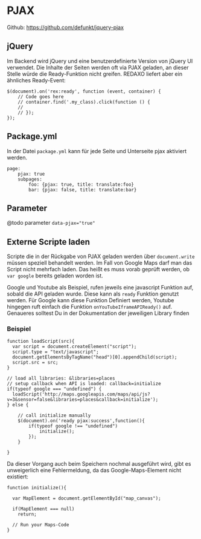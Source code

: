 # PJAX

Github: https://github.com/defunkt/jquery-pjax

## jQuery

Im Backend wird jQuery und eine benutzerdefinierte Version von jQuery UI verwendet. Die Inhalte der Seiten werden oft via PJAX geladen, an dieser Stelle würde die Ready-Funktion nicht greifen. REDAXO liefert aber ein ähnliches Ready-Event:

```
$(document).on('rex:ready', function (event, container) {
    // Code goes here
    // container.find('.my_class).click(function () {
    //     
    // });
});
```

## Package.yml

In der Datei `package.yml` kann für jede Seite und Unterseite pjax aktiviert werden.

```
page:
	pjax: true
	subpages:
		foo: {pjax: true, title: translate:foo}
		bar: {pjax: false, title: translate:bar}
```

## Parameter

@todo parameter `data-pjax="true"`

## Externe Scripte laden

Scripte die in der Rückgabe von PJAX geladen werden über `document.write` müssen speziell behandelt werden. Im Fall von Google Maps darf man das Script nicht mehrfach laden. Das heißt es muss vorab geprüft werden, ob `var google` bereits geladen worden ist.

Google und Youtube als Beispiel, rufen jeweils eine javascript Funktion auf, sobald die API geladen wurde. Diese kann als `ready` Funktion genutzt werden. Für Google kann diese Funktion Definiert werden, Youtube hingegen ruft einfach die Funktion `onYouTubeIframeAPIReady()` auf. Genaueres solltest Du in der Dokumentation der jeweiligen Library finden

### Beispiel

```
function loadScript(src){
  var script = document.createElement("script");
  script.type = "text/javascript";
  document.getElementsByTagName("head")[0].appendChild(script);
  script.src = src;
}

// load all libraries: &libraries=places
// setup callback when API is loaded: callback=initialize
if(typeof google === "undefined") {
  loadScript('http://maps.googleapis.com/maps/api/js?v=3&sensor=false&libraries=places&callback=initialize');
} else {

	// call initialize manually
	$(document).on('ready pjax:success',function(){
  		if(typeof google !== "undefined")
    		initialize();
		});
	}
	
}
```

Da dieser Vorgang auch beim Speichern nochmal ausgeführt wird, gibt es unweigerlich eine Fehlermeldung, da das Google-Maps-Element nicht existiert:

```
function initialize(){

  var MapElement = document.getElementById("map_canvas");

  if(MapElement === null)
    return;
    
  // Run your Maps-Code
}
```

